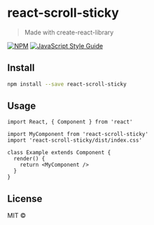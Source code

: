 # react-scroll-sticky

> Made with create-react-library

[![NPM](https://img.shields.io/npm/v/react-scroll-sticky.svg)](https://www.npmjs.com/package/react-scroll-sticky) [![JavaScript Style Guide](https://img.shields.io/badge/code_style-standard-brightgreen.svg)](https://standardjs.com)

## Install

```bash
npm install --save react-scroll-sticky
```

## Usage

```tsx
import React, { Component } from 'react'

import MyComponent from 'react-scroll-sticky'
import 'react-scroll-sticky/dist/index.css'

class Example extends Component {
  render() {
    return <MyComponent />
  }
}
```

## License

MIT © [](https://github.com/)
